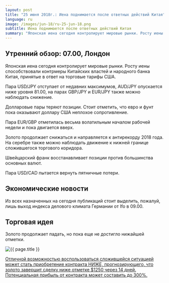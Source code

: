 ```yaml
---
layout: post
title: "25 июня 2018г.: Иена поднимается после ответных действий Китая"
language: ru
image: /images/jun-18/ru-25-jun-18.png
subtitle: Иена поднимается после ответных действий Китая
summary: "Японская иена сегодня контролирует мировые рынки. Росту иены способствовали контрмеры Китайских властей и народного банка Китая, принятые в ответ на торговые тарифы США"
---
```

##  Утренний обзор: 07.00, Лондон

Японская иена сегодня контролирует мировые рынки. Росту иены способствовали контрмеры Китайских властей и народного банка Китая, принятые в ответ на торговые тарифы США.

Пара USD/JPY отступает от недавних максимумов, AUD/JPY опускается ниже уровня 81.00, на парах GBP/JPY и EUR/JPY также можно наблюдать снижение.

Долларовые пары теряют позиции. Стоит отметить, что евро и фунт пока оказывают доллару США неплохое сопротивление.

Пара EUR/GBP отметилась весьма волатильным началом рабочей недели и пока двигается вверх.

Золото продолжает снижаться и направляется к антирекорду 2018 года. На серебре также можно наблюдать движение к нижней границе сложившегося торгового коридора.

Швейцарский франк восстанавливает позиции против большинства основных валют.

Пара USD/CAD пытается вернуть пятничные потери.

 
## Экономические новости
 
Из всех назначенных на сегодня публикаций стоит выделить, пожалуй, лишь выход индекса делового климата Германии от Ifo в 09.00.
 
 
## Торговая идея
 
Золото продолжает падать, но пока еще не достигло нижайшей отметки.

<img src="{{ site.url }}/images/jun-18/ru-25-jun-18.png" alt="{{ page.title }}"  title="{{ page.title }}">

<a href="%LINK%%?currency=USD&market=commodities&underlying=frxXAUUSD&formname=higherlower&duration_amount=14&duration_units=d&amount=10&amount_type=stake&expiry_type=duration&barrier=1250" target="_blank">Отличной возможностью воспользоваться сложившейся ситуацией может стать приобретение контракта НИЖЕ, прогнозирующего, что золото завершит сделку ниже отметке $1250 через 14 дней. Потенциальная прибыль от контракта может составить до 300%.</a>

